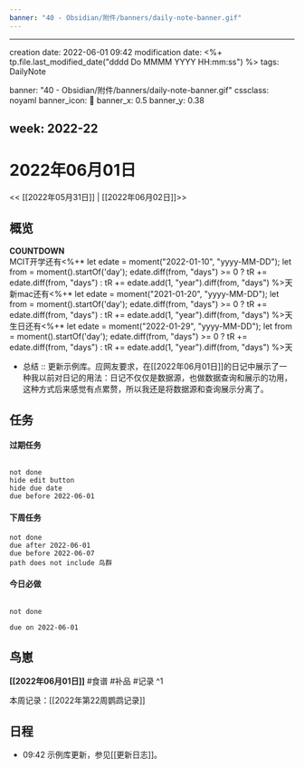 ```yaml
---
banner: "40 - Obsidian/附件/banners/daily-note-banner.gif"
---
```

---
creation date: 2022-06-01 09:42
modification date: <%+ tp.file.last_modified_date("dddd Do MMMM YYYY HH:mm:ss") %>
tags: DailyNote

banner: "40 - Obsidian/附件/banners/daily-note-banner.gif"
cssclass: noyaml
banner_icon: 💌
banner_x: 0.5
banner_y: 0.38

week: 2022-22
---

# 2022年06月01日

<< [[2022年05月31日]] | [[2022年06月02日]]>>


## 概览
<p class="stickies";>
<b>COUNTDOWN</b><br>
MCIT开学还有<%+* let edate = moment("2022-01-10", "yyyy-MM-DD"); let from = moment().startOf('day'); edate.diff(from, "days") >= 0 ? tR += edate.diff(from, "days") : tR += edate.add(1, "year").diff(from, "days") %>天</br>
新mac还有<%+* let edate = moment("2021-01-20", "yyyy-MM-DD"); let from = moment().startOf('day'); edate.diff(from, "days") >= 0 ? tR += edate.diff(from, "days") : tR += edate.add(1, "year").diff(from, "days") %>天</br>
生日还有<%+* let edate = moment("2022-01-29", "yyyy-MM-DD"); let from = moment().startOf('day'); edate.diff(from, "days") >= 0 ? tR += edate.diff(from, "days") : tR += edate.add(1, "year").diff(from, "days") %>天</br>
<!-- --- -->
</p>

- 总结 ::  更新示例库。应网友要求，在[[2022年06月01日]]的日记中展示了一种我以前对日记的用法：日记不仅仅是数据源，也做数据查询和展示的功用，这种方式后来感觉有点累赘，所以我还是将数据源和查询展示分离了。

## 任务
#### 过期任务
```tasks

not done
hide edit button
hide due date
due before 2022-06-01

```

#### 下周任务

```tasks
not done
due after 2022-06-01
due before 2022-06-07
path does not include 鸟群
```

#### 今日必做

```tasks

not done

due on 2022-06-01

```


## 鸟崽
**[[2022年06月01日]]**
#食谱 
#补品 
#记录 
^1

本周记录：[[2022年第22周鹦鹉记录]]

## 日程

- 09:42 示例库更新，参见[[更新日志]]。